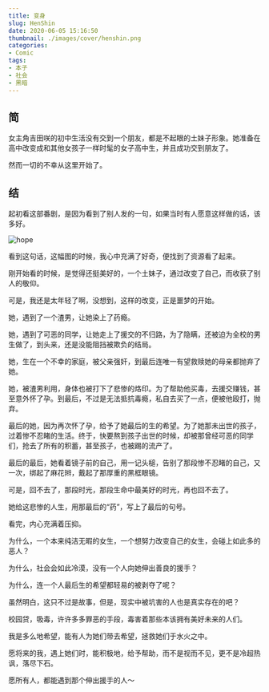 ```yaml
---
title: 变身
slug: HenShin
date: 2020-06-05 15:16:50
thumbnail: ./images/cover/henshin.png
categories:
- Comic
tags:
- 本子
- 社会
- 黑暗
---
```


## 简

女主角吉田咲的初中生活没有交到一个朋友，都是不起眼的土妹子形象。她准备在高中改变成和其他女孩子一样时髦的女子高中生，并且成功交到朋友了。

然而一切的不幸从这里开始了。

## 结

起初看这部番剧，是因为看到了别人发的一句，如果当时有人愿意这样做的话，该多好。

![hope](./images/henshin/hope.jpg)

看到这句话，这幅图的时候，我心中充满了好奇，便找到了资源看了起来。

刚开始看的时候，是觉得还挺美好的，一个土妹子，通过改变了自己，而收获了别人的敬仰。

可是，我还是太年轻了啊，没想到，这样的改变，正是噩梦的开始。

她，遇到了一个渣男，让她染上了药瘾。

她，遇到了可恶的同学，让她走上了援交的不归路，为了隐瞒，还被迫为全校的男生做了，到头来，还是没能阻挡被欺负的结局。

她，生在一个不幸的家庭，被父亲强奸，到最后连唯一有望救赎她的母亲都抛弃了她。

她，被渣男利用，身体也被打下了悲惨的烙印。为了帮助他买毒，去援交赚钱，甚至意外怀了孕。到最后，不过是无法抵抗毒瘾，私自去买了一点，便被他殴打，抛弃。

最后的她，因为再次怀了孕，给予了她最后的生的希望。为了她那未出世的孩子，过着惨不忍睹的生活。终于，快要熬到孩子出世的时候，却被那曾经可恶的同学们，抢去了所有的积蓄，甚至孩子，也被踢的流产了。

最后的最后，她看着镜子前的自己，用一记头槌，告别了那段惨不忍睹的自己，又一次，绑起了麻花辫，戴起了那厚重的黑框眼镜。

可是，回不去了，那段时光，那段生命中最美好的时光，再也回不去了。

她给这悲惨的人生，用那最后的“药”，写上了最后的句号。

看完，内心充满着压抑。

为什么，一个本来纯洁无暇的女生，一个想努力改变自己的女生，会碰上如此多的恶人？

为什么，社会会如此冷漠，没有一个人向她伸出善良的援手？

为什么，连一个人最后生的希望都轻易的被剥夺了呢？

虽然明白，这只不过是故事，但是，现实中被坑害的人也是真实存在的吧？

校园贷，吸毒，许许多多罪恶的手段，毒害着那些本该拥有美好未来的人们。

我是多么地希望，能有人为她们带去希望，拯救她们于水火之中。

愿将来的我，遇上她们时，能积极地，给予帮助，而不是视而不见，更不是冷超热讽，落尽下石。

愿所有人，都能遇到那个伸出援手的人～
